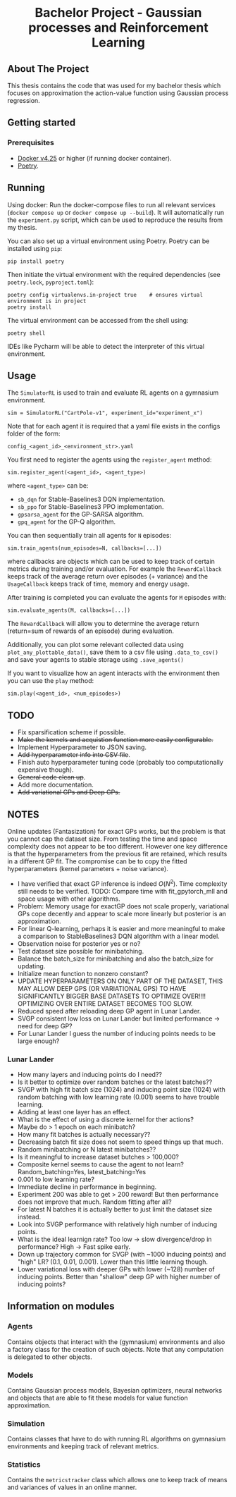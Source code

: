<br />
<p align="center">
  <h1 align="center">Bachelor Project - Gaussian processes and Reinforcement Learning</h1>

  <p align="center">
  </p>
</p>

## About The Project
This thesis contains the code that was used for my bachelor thesis which focuses on approximation the action-value function using Gaussian process regression.


## Getting started

### Prerequisites
- [Docker v4.25](https://www.docker.com/get-started) or higher (if running docker container).
- [Poetry](https://python-poetry.org/).
## Running
Using docker: Run the docker-compose files to run all relevant services (`docker compose up` or `docker compose up --build`).
It will automatically run the `experiment.py` script, which can be used to reproduce the results from my thesis.

You can also set up a virtual environment using Poetry. Poetry can  be installed using `pip`:
```
pip install poetry
```
Then initiate the virtual environment with the required dependencies (see `poetry.lock`, `pyproject.toml`):
```
poetry config virtualenvs.in-project true    # ensures virtual environment is in project
poetry install
```
The virtual environment can be accessed from the shell using:
```
poetry shell
```
IDEs like Pycharm will be able to detect the interpreter of this virtual environment.

## Usage

The `SimulatorRL` is used to train and evaluate RL agents on a gymnasium environment.
```
sim = SimulatorRL("CartPole-v1", experiment_id="experiment_x")
```

Note that for each agent it is required that a yaml file exists in the configs folder of the form:
```
config_<agent_id>_<environment_str>.yaml
```

You first need to register the agents using the `register_agent` method:
``````
sim.register_agent(<agent_id>, <agent_type>)
``````
where `<agent_type>` can be:
* `sb_dqn` for Stable-Baselines3 DQN implementation.
* `sb_ppo` for Stable-Baselines3 PPO implementation.
* `gpsarsa_agent` for the GP-SARSA algorithm.
* `gpq_agent` for the GP-Q algorithm.

You can then sequentially train all agents for `N` episodes:
```
sim.train_agents(num_episodes=N, callbacks=[...])
```
where callbacks are objects which can be used to keep track of certain metrics during training and/or evaluation. For example the `RewardCallback` keeps track of the average return over episodes (+ variance) and the `UsageCallback` keeps track of time, memory and energy usage.

After training is completed you can evaluate the agents for `M` episodes with:
```
sim.evaluate_agents(M, callbacks=[...])
```
The `RewardCallback` will allow you to determine the average return (return=sum of rewards of an episode) during evaluation.

Additionally, you can plot some relevant collected data using `plot_any_plottable_data()`, save them to a csv file using `.data_to_csv()` and save your agents to stable storage using `.save_agents()`

If you want to visualize how an agent interacts with the environment then you can use the `play` method:
```
sim.play(<agent_id>, <num_episodes>)
```
## TODO
* Fix sparsification scheme if possible.
* ~~Make the kernels and acquistion function more easily configurable.~~
* Implement Hyperparameter to JSON saving.
* ~~Add hyperparameter info into CSV file~~.
* Finish auto hyperparameter tuning code (probably too computationally expensive though).
* ~~General code clean up~~.
* Add more documentation.
* ~~Add variational GPs and Deep GPs.~~

## NOTES
Online updates (Fantasization) for exact GPs works, but the problem is that you cannot cap the dataset size. From testing the time and space complexity does not appear to be too different. However one key difference is that the hyperparameters from the previous fit are retained, which results in a different GP fit. The compromise can be to copy the fitted hyperparameters (kernel parameters + noise variance).
* I have verified that exact GP inference is indeed $O(N^2)$. Time complexity still needs to be verified. TODO: Compare time with fit_gpytorch_mll and space usage with other algorithms.
* Problem: Memory usage for exactGP does not scale properly, variational GPs cope decently and appear to scale more linearly but posterior is an approximation.
* For linear Q-learning, perhaps it is easier and more meaningful to make a comparison to StableBaselines3 DQN algorithm with a linear model.
* Observation noise for posterior yes or no?
* Test dataset size possible for minibatching.
* Balance the batch_size for minibatching and also the batch_size for updating.
* Initialize mean function to nonzero constant?
* UPDATE HYPERPARAMETERS ON ONLY PART OF THE DATASET, THIS MAY ALLOW DEEP GPS (OR VARIATIONAL GPS) TO HAVE SIGNIFICANTLY BIGGER BASE DATASETS TO OPTIMIZE OVER!!!! OPTIMIZING OVER ENTIRE DATASET BECOMES TOO SLOW.
* Reduced speed after reloading deep GP agent in Lunar Lander.
* SVGP consistent low loss on Lunar Lander but limited performance -> need for deep GP?
* For Lunar Lander I guess the number of inducing points needs to be large enough?
### Lunar Lander
* How many layers and inducing points do I need?? 
* Is it better to optimize over random batches or the latest batches??
* SVGP with high fit batch size (1024) and inducing point size (1024) with random batching with low learning rate (0.001) seems to have trouble learning.
* Adding at least one layer has an effect.
* What is the effect of using a discrete kernel for ther actions?
* Maybe do > 1 epoch on each minibatch?
* How many fit batches is actually necessary??
* Decreasing batch fit size does not seem to speed things up that much.
* Random minibatching or N latest minibatches??
* Is it meaningful to increase dataset butches > 100,000?
* Composite kernel seems to cause the agent to not learn? Random_batching=Yes, latest_batching=Yes
* 0.001 to low learning rate?
* Immediate decline in performance in beginning.
* Experiment 200 was able to get > 200 reward! But then performance does not improve that much. Random fitting after all?
* For latest N batches it is actually better to just limit the dataset size instead.
* Look into SVGP performance with relatively high number of inducing points.
* What is the ideal learnign rate? Too low -> slow divergence/drop in performance? High -> Fast spike early.
* Down up trajectory common for SVGP (with ~1000 inducing points) and "high" LR? (0.1, 0.01, 0.001). Lower than this little learning though.
* Lower variational loss with deeper GPs with lower (~128) number of inducing points. Better than "shallow" deep GP with higher number of inducing points?
## Information on modules

### Agents
Contains objects that interact with the (gymnasium) environments and also a factory class for the creation of such objects. Note that any computation is delegated to other objects.

### Models
Contains Gaussian process models, Bayesian optimizers, neural networks and objects that are able to fit these models for
value function approximation.

### Simulation
Contains classes that have to do with running RL algorithms on gymnasium environments and keeping track of relevant metrics.

### Statistics
Contains the `metricstracker` class which allows one to keep track of means and variances of values in an online manner.
